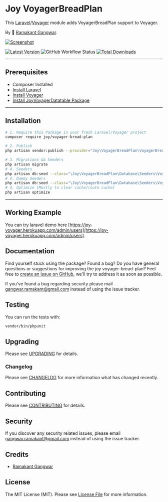 # Joy VoyagerBreadPlan

This [Laravel](https://laravel.com/)/[Voyager](https://voyager.devdojo.com/) module adds VoyagerBreadPlan support to Voyager.

By 🐼 [Ramakant Gangwar](https://github.com/rxcod9).

[![Screenshot](https://raw.githubusercontent.com/rxcod9/joy-voyager-bread-plan/main/cover.jpg)](https://joy-voyager.herokuapp.com/)

[![Latest Version](https://img.shields.io/github/v/release/rxcod9/joy-voyager-bread-plan?style=flat-square)](https://github.com/rxcod9/joy-voyager-bread-plan/releases)
![GitHub Workflow Status](https://img.shields.io/github/workflow/status/rxcod9/joy-voyager-bread-plan/run-tests?label=tests)
[![Total Downloads](https://img.shields.io/packagist/dt/joy/voyager-bread-plan.svg?style=flat-square)](https://packagist.org/packages/joy/voyager-bread-plan)

---

## Prerequisites

*   Composer Installed
*   [Install Laravel](https://laravel.com/docs/installation)
*   [Install Voyager](https://github.com/the-control-group/voyager)
*   [Install JoyVoyagerDatatable Package](https://github.com/rxcod9/joy-voyager-datatable)

---

## Installation

```bash
# 1. Require this Package in your fresh Laravel/Voyager project
composer require joy/voyager-bread-plan

# 2. Publish
php artisan vendor:publish --provider="Joy\VoyagerBreadPlan\VoyagerBreadPlanServiceProvider" --force

# 3. Migrations && Seeders
php artisan migrate
# 4. Seeders
php artisan db:seed --class="\Joy\VoyagerBreadPlan\Database\Seeders\VoyagerDatabaseSeeder" --force
# 4. Dummy Seeders
php artisan db:seed --class="\Joy\VoyagerBreadPlan\Database\Seeders\VoyagerDummyDatabaseSeeder" --force
# 4. Optimize [Mostly to clear cache/route cache]
php artisan optimize
```

---


## Working Example

You can try laravel demo here [https://joy-voyager.herokuapp.com/admin/users](https://joy-voyager.herokuapp.com/admin/users).

## Documentation

Find yourself stuck using the package? Found a bug? Do you have general questions or suggestions for improving the joy voyager-bread-plan? Feel free to [create an issue on GitHub](https://github.com/rxcod9/joy-voyager-bread-plan/issues), we'll try to address it as soon as possible.

If you've found a bug regarding security please mail [gangwar.ramakant@gmail.com](mailto:gangwar.ramakant@gmail.com) instead of using the issue tracker.

## Testing

You can run the tests with:

```bash
vendor/bin/phpunit
```

## Upgrading

Please see [UPGRADING](UPGRADING.md) for details.

### Changelog

Please see [CHANGELOG](CHANGELOG.md) for more information what has changed recently.

## Contributing

Please see [CONTRIBUTING](CONTRIBUTING.md) for details.

## Security

If you discover any security related issues, please email [gangwar.ramakant@gmail.com](mailto:gangwar.ramakant@gmail.com) instead of using the issue tracker.

## Credits

- [Ramakant Gangwar](https://github.com/rxcod9)

## License

The MIT License (MIT). Please see [License File](LICENSE.md) for more information.
